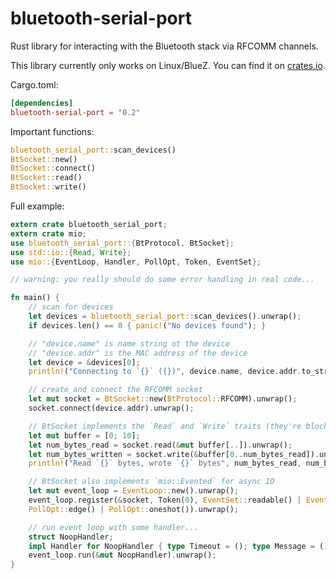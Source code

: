 # bluetooth-serial-port

Rust library for interacting with the Bluetooth stack via RFCOMM channels.

This library currently only works on Linux/BlueZ. You can find it on
[crates.io](https://crates.io/crates/bluetooth-serial-port).

Cargo.toml:

```toml
[dependencies]
bluetooth-serial-port = "0.2"
```

Important functions:

```rust
bluetooth_serial_port::scan_devices()
BtSocket::new()
BtSocket::connect()
BtSocket::read()
BtSocket::write()
```

Full example:

```rust
extern crate bluetooth_serial_port;
extern crate mio;
use bluetooth_serial_port::{BtProtocol, BtSocket};
use std::io::{Read, Write};
use mio::{EventLoop, Handler, PollOpt, Token, EventSet};

// warning: you really should do some error handling in real code...

fn main() {
    // scan for devices
    let devices = bluetooth_serial_port::scan_devices().unwrap();
    if devices.len() == 0 { panic!("No devices found"); }

    // "device.name" is name string ot the device
    // "device.addr" is the MAC address of the device
    let device = &devices[0];
    println!("Connecting to `{}` ({})", device.name, device.addr.to_string());

    // create and connect the RFCOMM socket
    let mut socket = BtSocket::new(BtProtocol::RFCOMM).unwrap();
    socket.connect(device.addr).unwrap();

    // BtSocket implements the `Read` and `Write` traits (they're blocking)
    let mut buffer = [0; 10];
    let num_bytes_read = socket.read(&mut buffer[..]).unwrap();
    let num_bytes_written = socket.write(&buffer[0..num_bytes_read]).unwrap();
    println!("Read `{}` bytes, wrote `{}` bytes", num_bytes_read, num_bytes_written);

    // BtSocket also implements `mio::Evented` for async IO
    let mut event_loop = EventLoop::new().unwrap();
    event_loop.register(&socket, Token(0), EventSet::readable() | EventSet::writable(),
    PollOpt::edge() | PollOpt::oneshot()).unwrap();

    // run event loop with some handler...
    struct NoopHandler;
    impl Handler for NoopHandler { type Timeout = (); type Message = (); }
    event_loop.run(&mut NoopHandler).unwrap();
}
```
